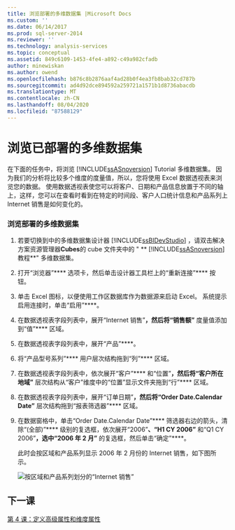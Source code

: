 ```yaml
---
title: 浏览部署的多维数据集 |Microsoft Docs
ms.custom: ''
ms.date: 06/14/2017
ms.prod: sql-server-2014
ms.reviewer: ''
ms.technology: analysis-services
ms.topic: conceptual
ms.assetid: 849c6109-1453-4fe4-a892-c49a982cfadb
author: minewiskan
ms.author: owend
ms.openlocfilehash: b876c8b2876aaf4ad28b0f4ea3fb8bab32cd787b
ms.sourcegitcommit: ad4d92dce894592a259721a1571b1d8736abacdb
ms.translationtype: MT
ms.contentlocale: zh-CN
ms.lasthandoff: 08/04/2020
ms.locfileid: "87588129"
---
```

# <a name="browsing-the-deployed-cube"></a>浏览已部署的多维数据集
  在下面的任务中，将浏览 [!INCLUDE[ssASnoversion](../includes/ssasnoversion-md.md)] Tutorial 多维数据集。 因为我们的分析将比较多个维度的度量值，所以，您将使用 Excel 数据透视表来浏览您的数据。 使用数据透视表使您可以将客户、日期和产品信息放置于不同的轴上，这样，您可以在查看时看到在特定的时间段、客户人口统计信息和产品系列上 Internet 销售是如何变化的。  
  
### <a name="to-browse-the-deployed-cube"></a>浏览部署的多维数据集  
  
1.  若要切换到中的多维数据集设计器 [!INCLUDE[ssBIDevStudio](../includes/ssbidevstudio-md.md)] ，请双击解决方案资源管理器**Cubes**的 cube 文件夹中的 " ** [!INCLUDE[ssASnoversion](../includes/ssasnoversion-md.md)] 教程**" 多维数据集。  
  
2.  打开“浏览器”**** 选项卡，然后单击设计器工具栏上的“重新连接”**** 按钮。  
  
3.  单击 Excel 图标，以便使用工作区数据库作为数据源来启动 Excel。 系统提示启用连接时，单击“启用”****。  
  
4.  在数据透视表字段列表中，展开“Internet 销售”****，然后将“销售额”**** 度量值添加到“值”**** 区域。  
  
5.  在数据透视表字段列表中，展开“产品”****。  
  
6.  将“产品型号系列”**** 用户层次结构拖到“列”**** 区域。  
  
7.  在数据透视表字段列表中，依次展开“客户”**** 和“位置”****，然后将“客户所在地域”**** 层次结构从“客户”维度中的“位置”显示文件夹拖到“行”**** 区域。  
  
8.  在数据透视表字段列表中，展开“订单日期”****，然后将“Order Date.Calendar Date”**** 层次结构拖到“报表筛选器”**** 区域。  
  
9. 在数据窗格中，单击“Order Date.Calendar Date”**** 筛选器右边的箭头，清除“(全部)”**** 级别的复选框，依次展开“2006”****、“H1 CY 2006”**** 和“Q1 CY 2006”****，选中“2006 年 2 月”**** 的复选框，然后单击“确定”****。  
  
     此时会按区域和产品系列显示 2006 年 2 月份的 Internet 销售，如下图所示。  
  
     ![按区域和产品系列划分的“Internet 销售”](../../2014/tutorials/media/l3-cube-browser-finish.gif "按区域和产品系列划分的“Internet 销售”")  
  
## <a name="next-lesson"></a>下一课  
 [第 4 课：定义高级属性和维度属性](lesson-4-defining-advanced-attribute-and-dimension-properties.md)  
  
  
